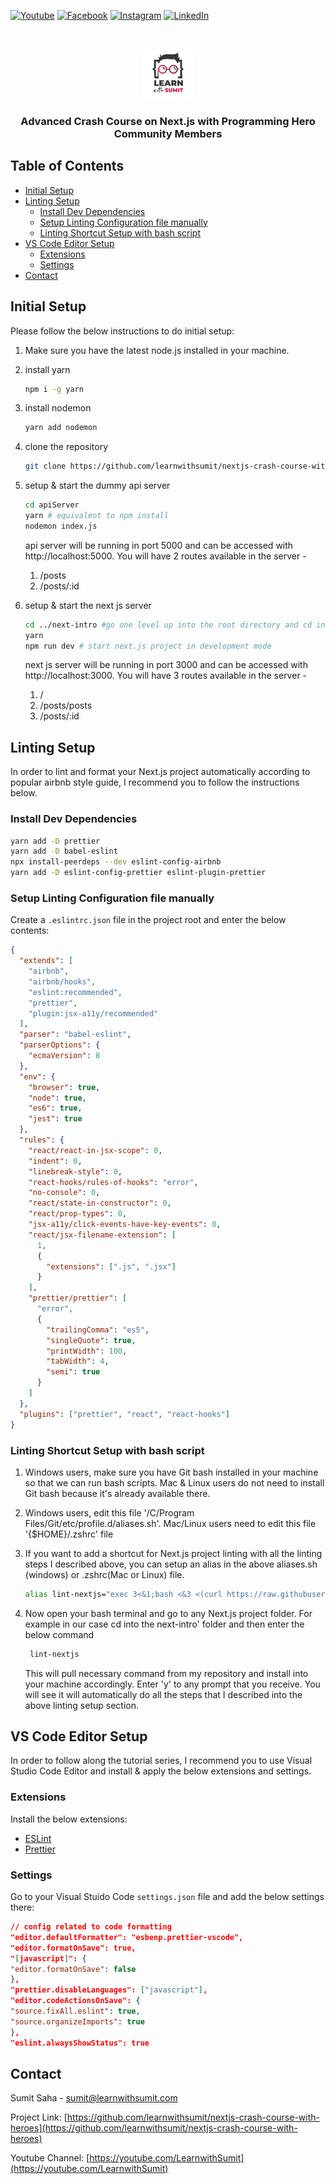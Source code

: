 [![Youtube][youtube-shield]][youtube-url]
[![Facebook][facebook-shield]][facebook-url]
[![Instagram][instagram-shield]][instagram-url]
[![LinkedIn][linkedin-shield]][linkedin-url]

<!-- PROJECT LOGO -->
<br />
<p align="center">
  <a href="https://github.com/learnwithsumit/nodejs-basic-bangla">
    <img src="images/logo.png" alt="Logo" width="80" height="80">
  </a>

  <h3 align="center">Advanced Crash Course on Next.js with Programming Hero Community Members</h3>

<!-- TABLE OF CONTENTS -->

## Table of Contents

- [Initial Setup](#initial-setup)
- [Linting Setup](#linting-setup)
  - [Install Dev Dependencies](#install-dev-dependencies)
  - [Setup Linting Configuration file manually](#setup-linting-configuration-file-manually)
  - [Linting Shortcut Setup with bash script](#linting-shortcut-setup-with-bash-script)
- [VS Code Editor Setup](#vs-code-editor-setup)
  - [Extensions](#extensions)
  - [Settings](#settings)
- [Contact](#contact)

<!-- Initial Setup -->

## Initial Setup

Please follow the below instructions to do initial setup:

1. Make sure you have the latest node.js installed in your machine.

2. install yarn
   ```sh
   npm i -g yarn
   ```
3. install nodemon
   ```sh
   yarn add nodemon
   ```
4. clone the repository
   ```sh
   git clone https://github.com/learnwithsumit/nextjs-crash-course-with-heroes.git
   ```
5. setup & start the dummy api server
   ```sh
   cd apiServer
   yarn # equivalent to npm install
   nodemon index.js
   ```
   api server will be running in port 5000 and can be accessed with http://localhost:5000. You will have 2 routes available in the server -
   1. /posts
   2. /posts/:id
6. setup & start the next js server
   ```sh
   cd ../next-intro #go one level up into the root directory and cd into next js project folder
   yarn
   npm run dev # start next.js project in development mode
   ```
   next js server will be running in port 3000 and can be accessed with http://localhost:3000. You will have 3 routes available in the server -
   1. /
   2. /posts/posts
   3. /posts/:id

<!-- LINTING SETUP -->

## Linting Setup

In order to lint and format your Next.js project automatically according to popular airbnb style guide, I recommend you to follow the instructions below.

### Install Dev Dependencies

```sh
yarn add -D prettier
yarn add -D babel-eslint
npx install-peerdeps --dev eslint-config-airbnb
yarn add -D eslint-config-prettier eslint-plugin-prettier
```

### Setup Linting Configuration file manually

Create a `.eslintrc.json` file in the project root and enter the below contents:

```json
{
  "extends": [
    "airbnb",
    "airbnb/hooks",
    "eslint:recommended",
    "prettier",
    "plugin:jsx-a11y/recommended"
  ],
  "parser": "babel-eslint",
  "parserOptions": {
    "ecmaVersion": 8
  },
  "env": {
    "browser": true,
    "node": true,
    "es6": true,
    "jest": true
  },
  "rules": {
    "react/react-in-jsx-scope": 0,
    "indent": 0,
    "linebreak-style": 0,
    "react-hooks/rules-of-hooks": "error",
    "no-console": 0,
    "react/state-in-constructor": 0,
    "react/prop-types": 0,
    "jsx-a11y/click-events-have-key-events": 0,
    "react/jsx-filename-extension": [
      1,
      {
        "extensions": [".js", ".jsx"]
      }
    ],
    "prettier/prettier": [
      "error",
      {
        "trailingComma": "es5",
        "singleQuote": true,
        "printWidth": 100,
        "tabWidth": 4,
        "semi": true
      }
    ]
  },
  "plugins": ["prettier", "react", "react-hooks"]
}
```

### Linting Shortcut Setup with bash script

1. Windows users, make sure you have Git bash installed in your machine so that we can run bash scripts. Mac & Linux users do not need to install Git bash because it's already available there.

2. Windows users, edit this file '/C/Program Files/Git/etc/profile.d/aliases.sh'. Mac/Linux users need to edit this file '{$HOME}/.zshrc' file

3. If you want to add a shortcut for Next.js project linting with all the linting steps I described above, you can setup an alias in the above aliases.sh (windows) or .zshrc(Mac or Linux) file.

   ```sh
   alias lint-nextjs="exec 3<&1;bash <&3 <(curl https://raw.githubusercontent.com/sumitsaha/linting/master/nextjs-eslint-prettier.sh 2> /dev/null)"
   ```

4. Now open your bash terminal and go to any Next.js project folder. For example in our case cd into the next-intro' folder and then enter the below command

   ```sh
    lint-nextjs
   ```

   This will pull necessary command from my repository and install into your machine accordingly. Enter 'y' to any prompt that you receive. You will see it will automatically do all the steps that I described into the above linting setup section.

<!-- EDITOR SETUP -->

## VS Code Editor Setup

In order to follow along the tutorial series, I recommend you to use Visual Studio Code Editor and install & apply the below extensions and settings.

### Extensions

Install the below extensions:

- [ESLint](https://marketplace.visualstudio.com/items?itemName=dbaeumer.vscode-eslint)
- [Prettier](https://marketplace.visualstudio.com/items?itemName=esbenp.prettier-vscode)

### Settings

Go to your Visual Stuido Code `settings.json` file and add the below settings there:

```json
// config related to code formatting
"editor.defaultFormatter": "esbenp.prettier-vscode",
"editor.formatOnSave": true,
"[javascript]": {
"editor.formatOnSave": false
},
"prettier.disableLanguages": ["javascript"],
"editor.codeActionsOnSave": {
"source.fixAll.eslint": true,
"source.organizeImports": true
},
"eslint.alwaysShowStatus": true
```

<!-- CONTACT -->

## Contact

Sumit Saha - [sumit@learnwithsumit.com](mailto:sumit@learnwithsumit.com)

Project Link: [https://github.com/learnwithsumit/nextjs-crash-course-with-heroes](https://github.com/learnwithsumit/nextjs-crash-course-with-heroes)

Youtube Channel: [https://youtube.com/LearnwithSumit](https://youtube.com/LearnwithSumit)

<!-- MARKDOWN LINKS & IMAGES -->

[youtube-shield]: https://img.shields.io/badge/-Youtube-black.svg?style=flat-square&logo=youtube&color=555&logoColor=white
[youtube-url]: https://youtube.com/LearnwithSumit
[facebook-shield]: https://img.shields.io/badge/-Facebook-black.svg?style=flat-square&logo=facebook&color=555&logoColor=white
[facebook-url]: https://facebook.com/letslearnwithsumit
[instagram-shield]: https://img.shields.io/badge/-Instagram-black.svg?style=flat-square&logo=instagram&color=555&logoColor=white
[instagram-url]: https://instagram.com/learnwithsumit
[linkedin-shield]: https://img.shields.io/badge/-LinkedIn-black.svg?style=flat-square&logo=linkedin&colorB=555
[linkedin-url]: https://linkedin.com/company/learnwithsumit
